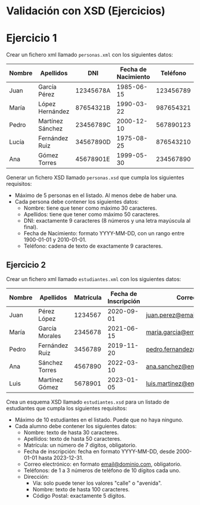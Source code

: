 # Validación con XSD (Ejercicios)

# Ejercicio 1

Crear un fichero xml llamado `personas.xml` con los siguientes datos:

| Nombre      | Apellidos         | DNI         | Fecha de Nacimiento | Teléfono   |
|-------------|-------------------|-------------|----------------------|------------|
| Juan        | García Pérez      | 12345678A   | 1985-06-15          | 123456789  |
| María       | López Hernández   | 87654321B   | 1990-03-22          | 987654321  |
| Pedro       | Martínez Sánchez  | 23456789C   | 2000-12-10          | 567890123  |
| Lucía       | Fernández Ruiz    | 34567890D   | 1975-08-25          | 876543210  |
| Ana         | Gómez Torres      | 45678901E   | 1999-05-30          | 234567890  |


Generar un fichero XSD llamado `personas.xsd` que cumpla los siguientes requisitos:

* Máximo de 5 personas en el listado. Al menos debe de haber una.
* Cada persona debe contener los siguientes datos:
    * Nombre: tiene que tener como máximo 30 caracteres.
    * Apellidos: tiene que tener como máximo 50 caracteres.
    * DNI: exactamente 9 caracteres (8 números y una letra mayúscula al final).
    * Fecha de Nacimiento: formato YYYY-MM-DD, con un rango entre 1900-01-01 y 2010-01-01.
    * Teléfono: cadena de texto de exactamente 9 caracteres.

## Ejercicio 2

Crear un fichero xml llamado `estudiantes.xml` con los siguientes datos:

| Nombre      | Apellidos         | Matrícula | Fecha de Inscripción | Correo                   | Teléfono 1 | Teléfono 2 | Teléfono 3 | Vía     | Nombre de Vía      | Código Postal |
|-------------|-------------------|-----------|-----------------------|--------------------------|------------|------------|------------|---------|---------------------|---------------|
| Juan        | Pérez López       | 1234567   | 2020-09-01           | juan.perez@email.com     | 1234567890 | 9876543210 |            | calle   | Gran Vía           | 28001         |
| María       | García Morales    | 2345678   | 2021-06-15           | maria.garcia@email.com   | 1234509876 | 5432167890 | 6789012345 | avenida | Las Palmas         | 28015         |
| Pedro       | Fernández Ruiz    | 3456789   | 2019-11-20           | pedro.fernandez@email.com| 3456789012 |            |            | calle   | Los Olivos         | 28020         |
| Ana         | Sánchez Torres    | 4567890   | 2022-03-10           | ana.sanchez@email.com    | 4567890123 | 7890123456 |            | avenida | El Prado           | 28025         |
| Luis        | Martínez Gómez    | 5678901   | 2023-01-05           | luis.martinez@email.com  | 8901234567 | 2345678901 | 6789012345 | calle   | La Castellana      | 28030         |

Crea un esquema XSD llamado `estudiantes.xsd` para un listado de estudiantes que cumpla los siguientes requisitos:

* Máximo de 10 estudiantes en el listado. Puede que no haya ninguno.
* Cada alumno debe contener los siguientes datos:
    * Nombre: texto de hasta 30 caracteres.
    * Apellidos: texto de hasta 50 caracteres.
    * Matrícula: un número de 7 dígitos, obligatorio.
    * Fecha de inscripción: fecha en formato YYYY-MM-DD, desde 2000-01-01 hasta 2023-12-31.
    * Correo electrónico: en formato email@dominio.com, obligatorio.
    * Teléfonos: de 1 a 3 números de teléfono de 10 dígitos cada uno.
    * Dirección:
        * Vía: solo puede tener los valores "calle" o "avenida".
        * Nombre: texto de hasta 100 caracteres.
        * Código Postal: exactamente 5 dígitos.
